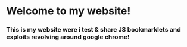 # Welcome to my website!


### This is my website were i test & share JS bookmarklets and exploits revolving around google chrome!
